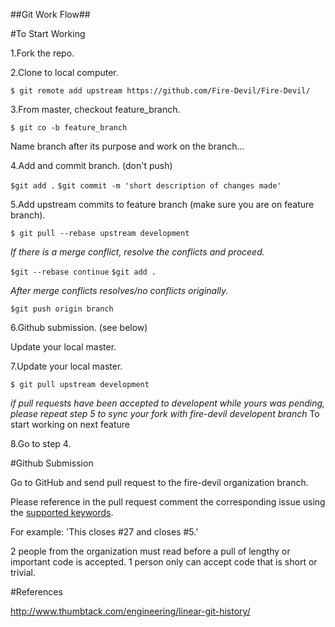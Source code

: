 ##Git Work Flow##


#To Start Working

1.Fork the repo.

2.Clone to local computer.

`$ git remote add upstream https://github.com/Fire-Devil/Fire-Devil/`

3.From  master, checkout feature_branch.

`$ git co -b feature_branch`

Name branch after its purpose and work on the branch...

4.Add and commit branch. (don't push)

`$git add .`
`$git commit -m 'short description of changes made'`

5.Add upstream commits to feature branch (make sure you are on feature branch).

`$ git pull --rebase upstream development`

_If there is a merge conflict, resolve the conflicts and proceed._

`$git --rebase continue`
`$git add .`


_After merge conflicts resolves/no conflicts originally._

`$git push origin branch`

6.Github submission. (see below)

Update your local master.

7.Update your local master.

`$ git pull upstream development`

_if pull requests have been accepted to developent while yours
was pending, please repeat step 5 to sync your fork with fire-devil developent branch_
To start working on next feature

8.Go to step 4.

#Github Submission

Go to GitHub and send pull request to the fire-devil organization branch.

Please reference in the pull request comment the corresponding issue using the [supported keywords](https://help.github.com/articles/closing-issues-via-commit-messages/).

For example: 'This closes #27 and closes #5.'

2 people from the organization must read before a pull of lengthy or important code is accepted. 1 person only can accept code that is short or trivial.

#References

http://www.thumbtack.com/engineering/linear-git-history/
